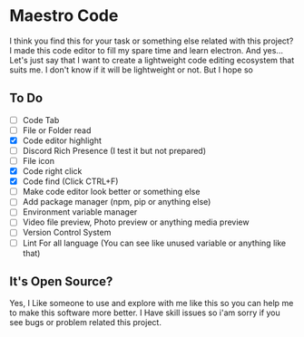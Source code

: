 # Maestro Code

I think you find this for your task or something else related with this project? I made this code editor to fill my spare time and learn electron. And yes... Let's just say that I want to create a lightweight code editing ecosystem that suits me. I don't know if it will be lightweight or not. But I hope so

## To Do

- [ ] Code Tab
- [ ] File or Folder read
- [X] Code editor highlight
- [ ] Discord Rich Presence (I test it but not prepared)
- [ ] File icon
- [X] Code right click
- [X] Code find (Click CTRL+F)
- [ ] Make code editor look better or something else
- [ ] Add package manager (npm, pip or anything else)
- [ ] Environment variable manager
- [ ] Video file preview, Photo preview or anything media preview
- [ ] Version Control System
- [ ] Lint For all language (You can see like unused variable or anything like that)

## It's Open Source?

Yes, I Like someone to use and explore with me like this so you can help me to make this software more better. I Have skill issues so i'am sorry if you see bugs or problem related this project.